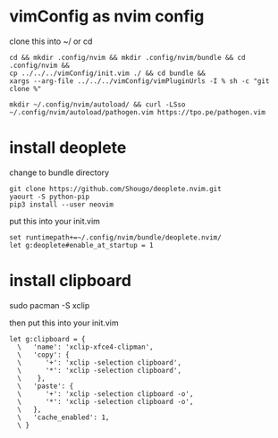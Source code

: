# vimConfig as nvim config

clone this into ~/ or cd

```
cd && mkdir .config/nvim && mkdir .config/nvim/bundle && cd .config/nvim &&
cp ../../../vimConfig/init.vim ./ && cd bundle &&
xargs --arg-file ../../../vimConfig/vimPluginUrls -I % sh -c "git clone %"

mkdir ~/.config/nvim/autoload/ && curl -LSso ~/.config/nvim/autoload/pathogen.vim https://tpo.pe/pathogen.vim
```
# install deoplete
change to bundle directory
```
git clone https://github.com/Shougo/deoplete.nvim.git
yaourt -S python-pip
pip3 install --user neovim
```

put this into your init.vim
```
set runtimepath+=~/.config/nvim/bundle/deoplete.nvim/
let g:deoplete#enable_at_startup = 1
```
# install clipboard

sudo pacman -S xclip

then put this into your init.vim
```
let g:clipboard = {
  \   'name': 'xclip-xfce4-clipman',
  \   'copy': {
  \      '+': 'xclip -selection clipboard',
  \      '*': 'xclip -selection clipboard',
  \    },
  \   'paste': {
  \      '+': 'xclip -selection clipboard -o',
  \      '*': 'xclip -selection clipboard -o',
  \   },
  \   'cache_enabled': 1,
  \ }
```
